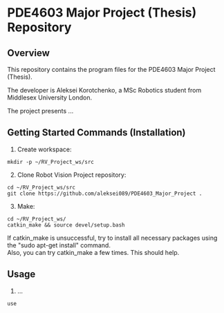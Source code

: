 # PDE4603 Major Project (Thesis) Repository
## Overview
This repository contains the program files for the PDE4603 Major Project (Thesis).

The developer is Aleksei Korotchenko, a MSc Robotics student from Middlesex University London.

The project presents ...

## Getting Started Commands (Installation)
1. Create workspace:
```
mkdir -p ~/RV_Project_ws/src
```
2. Clone Robot Vision Project repository:
```
cd ~/RV_Project_ws/src
git clone https://github.com/aleksei089/PDE4603_Major_Project .
```
3. Make:
```
cd ~/RV_Project_ws/
catkin_make && source devel/setup.bash

```
If catkin_make is unsuccessful, try to install all necessary packages using the "sudo apt-get install" command.  
Also, you can try catkin_make a few times. This should help.
## Usage
1. ...
```
use
```
